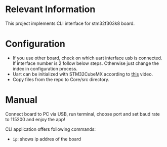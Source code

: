 # Relevant Information

This project implements CLI interface for stm32f303k8 board.

# Configuration

- If you use other board, check on which uart interface usb is connected. If interface number is 2 follow below steps. Otherwise just change the index in configuration process.
- Uart can be initialized with STM32CubeMX according to [this](https://www.youtube.com/watch?v=d6MZHdgCQx0) video.
- Copy files from the repo to Core/src directory.

# Manual 

Connect board to PC via USB, run terminal, choose port and set baud rate to 115200 and enjoy the app!

CLI application offers following commands:

- `ip`: shows ip addres of the board
